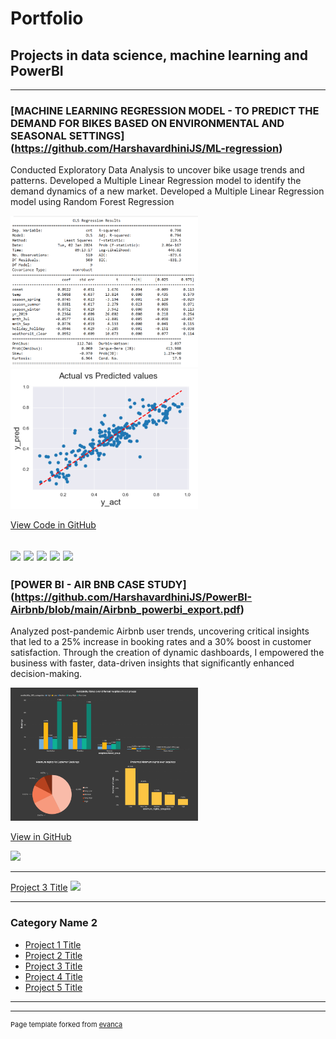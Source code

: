 # Portfolio

## Projects in data science, machine learning and PowerBI
---

### [MACHINE LEARNING REGRESSION MODEL - TO PREDICT THE DEMAND FOR BIKES BASED ON ENVIRONMENTAL AND SEASONAL SETTINGS] (https://github.com/HarshavardhiniJS/ML-regression)
Conducted Exploratory Data Analysis to uncover bike usage trends and patterns. Developed a Multiple Linear Regression model to identify the demand dynamics of a new market. Developed a Multiple Linear Regression model using Random Forest Regression


<img src="images//ML-reg-pic1.png" width="300"/>
<img src="images/ML-reg-pic2-thumbnail.png" width="300"/>

[View Code in GitHub](https://github.com/HarshavardhiniJS/ML-regression)

[![](https://img.shields.io/badge/Python-white?logo=Python)](#) [![](https://img.shields.io/badge/Jupyter-white?logo=Jupyter)](#) [![](https://img.shields.io/badge/numpy-white)](#) [![](https://img.shields.io/badge/pandas-white)](#) [![](https://img.shields.io/badge/sklearn-white)](#) 
---
### [POWER BI - AIR BNB CASE STUDY] (https://github.com/HarshavardhiniJS/PowerBI-Airbnb/blob/main/Airbnb_powerbi_export.pdf)
Analyzed post-pandemic Airbnb user trends, uncovering critical insights that led to a 25% increase in booking rates and a 30% boost in customer satisfaction. Through the creation of dynamic dashboards, I empowered the business with faster, data-driven insights that significantly enhanced decision-making.

<img src="images/AirBnB-BI-pic1.png" width="300"/>

[View in GitHub](https://github.com/HarshavardhiniJS/PowerBI-Airbnb)

[![](https://img.shields.io/badge/PowerBI)](#)

---
[Project 3 Title](http://example.com/)
<img src="images/dummy_thumbnail.jpg?raw=true"/>

---

### Category Name 2

- [Project 1 Title](http://example.com/)
- [Project 2 Title](http://example.com/)
- [Project 3 Title](http://example.com/)
- [Project 4 Title](http://example.com/)
- [Project 5 Title](http://example.com/)

---




---
<p style="font-size:11px">Page template forked from <a href="https://github.com/evanca/quick-portfolio">evanca</a></p>
<!-- Remove above link if you don't want to attibute -->
